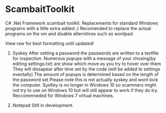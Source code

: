 # ScambaitToolkit
C# .Net Framework scambait toolkit. Replacements for standard Windows programs with a little extra added ;)
Recomended to replace the actual programs on the vm and disable alternitives such as wordpad

View raw for best formatting until updated!
1. Syskey
  After setting a password the passwords are written to a textfile for inspection.
  Numerous popups with a message of your chosing(by editing settings.txt) are show which move as you try to hover over them
  They will dissapear after time set by the code (will be added to settings eventally)
  The amount of popups is determined based on the length of the password set
  Please note this is not actually syskey and wont lock the computer.
  SysKey is no longer in Windows 10 so scammers might not try to use on Windows 10 but will still appear to work if they do try.
  Reccommneded for Windows 7 virtual machines.
  
2. Notepad
  Still in development.
